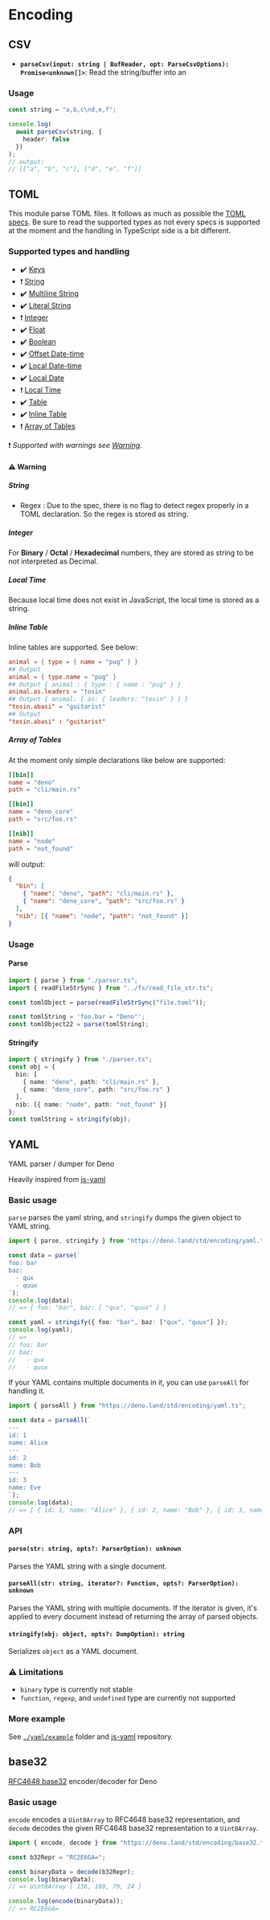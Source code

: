 # Encoding

## CSV

- **`parseCsv(input: string | BufReader, opt: ParseCsvOptions): Promise<unknown[]>`**:
  Read the string/buffer into an

### Usage

```ts
const string = "a,b,c\nd,e,f";

console.log(
  await parseCsv(string, {
    header: false
  })
);
// output:
// [["a", "b", "c"], ["d", "e", "f"]]
```

## TOML

This module parse TOML files. It follows as much as possible the
[TOML specs](https://github.com/toml-lang/toml). Be sure to read the supported
types as not every specs is supported at the moment and the handling in
TypeScript side is a bit different.

### Supported types and handling

- :heavy_check_mark: [Keys](https://github.com/toml-lang/toml#string)
- :exclamation: [String](https://github.com/toml-lang/toml#string)
- :heavy_check_mark:
  [Multiline String](https://github.com/toml-lang/toml#string)
- :heavy_check_mark: [Literal String](https://github.com/toml-lang/toml#string)
- :exclamation: [Integer](https://github.com/toml-lang/toml#integer)
- :heavy_check_mark: [Float](https://github.com/toml-lang/toml#float)
- :heavy_check_mark: [Boolean](https://github.com/toml-lang/toml#boolean)
- :heavy_check_mark:
  [Offset Date-time](https://github.com/toml-lang/toml#offset-date-time)
- :heavy_check_mark:
  [Local Date-time](https://github.com/toml-lang/toml#local-date-time)
- :heavy_check_mark: [Local Date](https://github.com/toml-lang/toml#local-date)
- :exclamation: [Local Time](https://github.com/toml-lang/toml#local-time)
- :heavy_check_mark: [Table](https://github.com/toml-lang/toml#table)
- :heavy_check_mark:
  [Inline Table](https://github.com/toml-lang/toml#inline-table)
- :exclamation:
  [Array of Tables](https://github.com/toml-lang/toml#array-of-tables)

:exclamation: _Supported with warnings see [Warning](#Warning)._

#### :warning: Warning

##### String

- Regex : Due to the spec, there is no flag to detect regex properly in a TOML
  declaration. So the regex is stored as string.

##### Integer

For **Binary** / **Octal** / **Hexadecimal** numbers, they are stored as string
to be not interpreted as Decimal.

##### Local Time

Because local time does not exist in JavaScript, the local time is stored as a
string.

##### Inline Table

Inline tables are supported. See below:

```toml
animal = { type = { name = "pug" } }
## Output
animal = { type.name = "pug" }
## Output { animal : { type : { name : "pug" } }
animal.as.leaders = "tosin"
## Output { animal: { as: { leaders: "tosin" } } }
"tosin.abasi" = "guitarist"
## Output
"tosin.abasi" : "guitarist"
```

##### Array of Tables

At the moment only simple declarations like below are supported:

```toml
[[bin]]
name = "deno"
path = "cli/main.rs"

[[bin]]
name = "deno_core"
path = "src/foo.rs"

[[nib]]
name = "node"
path = "not_found"
```

will output:

```json
{
  "bin": [
    { "name": "deno", "path": "cli/main.rs" },
    { "name": "deno_core", "path": "src/foo.rs" }
  ],
  "nib": [{ "name": "node", "path": "not_found" }]
}
```

### Usage

#### Parse

```ts
import { parse } from "./parser.ts";
import { readFileStrSync } from "../fs/read_file_str.ts";

const tomlObject = parse(readFileStrSync("file.toml"));

const tomlString = 'foo.bar = "Deno"';
const tomlObject22 = parse(tomlString);
```

#### Stringify

```ts
import { stringify } from "./parser.ts";
const obj = {
  bin: [
    { name: "deno", path: "cli/main.rs" },
    { name: "deno_core", path: "src/foo.rs" }
  ],
  nib: [{ name: "node", path: "not_found" }]
};
const tomlString = stringify(obj);
```

## YAML

YAML parser / dumper for Deno

Heavily inspired from [js-yaml]

### Basic usage

`parse` parses the yaml string, and `stringify` dumps the given object to YAML
string.

```ts
import { parse, stringify } from "https://deno.land/std/encoding/yaml.ts";

const data = parse(`
foo: bar
baz:
  - qux
  - quux
`);
console.log(data);
// => { foo: "bar", baz: [ "qux", "quux" ] }

const yaml = stringify({ foo: "bar", baz: ["qux", "quux"] });
console.log(yaml);
// =>
// foo: bar
// baz:
//   - qux
//   - quux
```

If your YAML contains multiple documents in it, you can use `parseAll` for
handling it.

```ts
import { parseAll } from "https://deno.land/std/encoding/yaml.ts";

const data = parseAll(`
---
id: 1
name: Alice
---
id: 2
name: Bob
---
id: 3
name: Eve
`);
console.log(data);
// => [ { id: 1, name: "Alice" }, { id: 2, name: "Bob" }, { id: 3, name: "Eve" } ]
```

### API

#### `parse(str: string, opts?: ParserOption): unknown`

Parses the YAML string with a single document.

#### `parseAll(str: string, iterator?: Function, opts?: ParserOption): unknown`

Parses the YAML string with multiple documents. If the iterator is given, it's
applied to every document instead of returning the array of parsed objects.

#### `stringify(obj: object, opts?: DumpOption): string`

Serializes `object` as a YAML document.

### :warning: Limitations

- `binary` type is currently not stable
- `function`, `regexp`, and `undefined` type are currently not supported

### More example

See [`./yaml/example`](./yaml/example) folder and [js-yaml] repository.

[js-yaml]: https://github.com/nodeca/js-yaml

## base32

[RFC4648 base32](https://tools.ietf.org/html/rfc4648#section-6) encoder/decoder
for Deno

### Basic usage

`encode` encodes a `Uint8Array` to RFC4648 base32 representation, and `decode`
decodes the given RFC4648 base32 representation to a `Uint8Array`.

```ts
import { encode, decode } from "https://deno.land/std/encoding/base32.ts";

const b32Repr = "RC2E6GA=";

const binaryData = decode(b32Repr);
console.log(binaryData);
// => Uint8Array [ 136, 180, 79, 24 ]

console.log(encode(binaryData));
// => RC2E6GA=
```

